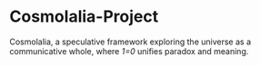 # Cosmolalia-Project
Cosmolalia, a speculative framework exploring the universe as a communicative whole, where *1=0* unifies paradox and meaning.
